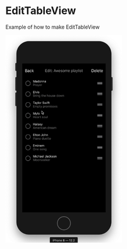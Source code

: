 # EditTableView
Example of how to make EditTableView

<img width="320" alt="img" src="edit-view-demo.gif?raw=true">
